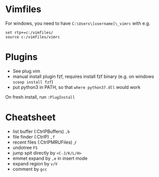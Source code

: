 # Vimfiles

For windows, you need to have `C:\Users\[username]\_vimrc` with e.g.
    
    set rtp+=c:/vimfiles/
    source c:/vimfiles/vimrc

# Plugins

* See plug.vim
* manual install plugin fzf, requires install fzf binary (e.g. on windows `scoop install fzf`)
* put python3 in PATH, so that `where python37.dll` would work

On fresh install, run `:PlugInstall`

# Cheatsheet

* list buffer (:CtrlPBuffers) `,b`
* file finder (:CtrlP) `,f`
* recent files (:CtrlPMRUFiles) ,r
* undotree `F5`
* jump spit directly by `<C-J/K/L/H>`
* emmet expand by `,e` in insert mode
* expand region by `v/V`
* comment by `gcc`



